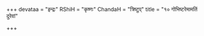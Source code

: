 +++
devataa = "इन्द्रः"
RShiH = "कृष्णः"
ChandaH = "त्रिष्टुप्"
title = "१० गोभिष्टरेमामतिं दुरेवां"

+++
